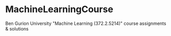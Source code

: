 # MachineLearningCourse
Ben Gurion University "Machine Learning (372.2.5214)" course assignments &amp; solutions
